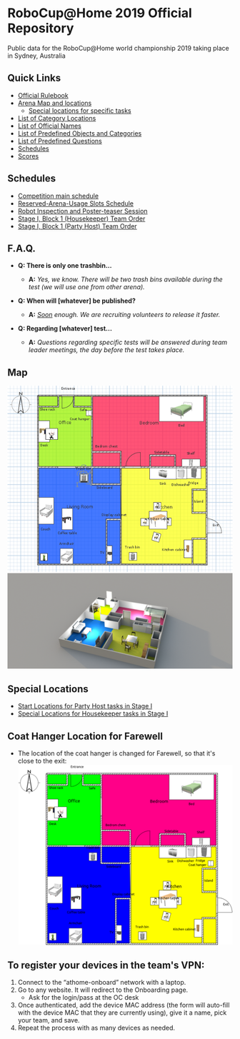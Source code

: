 # RoboCup@Home 2019 Official Repository

Public data for the RoboCup@Home world championship 2019 taking place in Sydney, Australia

## Quick Links
- [Official Rulebook](https://github.com/RoboCupAtHome/Sydney2019/blob/master/Files/Rulebook.pdf)
- [Arena Map and locations](https://github.com/RoboCupAtHome/Sydney2019/#map)
    - [Special locations for specific tasks](https://github.com/RoboCupAtHome/Sydney2019/#special-locations)
- [List of Category Locations](https://github.com/RoboCupAtHome/Sydney2019/blob/master/Files/Categories.pdf)
- [List of Official Names](https://github.com/RoboCupAtHome/Sydney2019/blob/master/Files/Names.pdf)
- [List of Predefined Objects and Categories](https://github.com/RoboCupAtHome/Sydney2019/blob/master/Files/Objects.pdf)
- [List of Predefined Questions](https://github.com/RoboCupAtHome/Sydney2019/blob/master/Files/Questions.pdf)
- [Schedules](https://github.com/RoboCupAtHome/Sydney2019/#schedules)
- [Scores](https://github.com/RoboCupAtHome/Sydney2019/tree/master/Scores)


## Schedules
- [Competition main schedule](https://github.com/RoboCupAtHome/Sydney2019/blob/master/Files/Schedule-main.pdf)
- [Reserved-Arena-Usage Slots Schedule](https://github.com/RoboCupAtHome/Sydney2019/blob/master/Files/Schedule-reserved.pdf)
- [Robot Inspection and Poster-teaser Session](https://github.com/RoboCupAtHome/Sydney2019/blob/master/Files/Schedule-rips.pdf)
- [Stage I, Block 1 (Housekeeper) Team Order](https://github.com/RoboCupAtHome/Sydney2019/blob/master/Files/Schedule-Block1.pdf)
- [Stage I, Block 1 (Party Host) Team Order](https://github.com/RoboCupAtHome/Sydney2019/blob/master/Files/Schedule-Block2.pdf)



## F.A.Q.

- **Q: There is only one trashbin...**
    - **A:** _Yes, we know. There will be two trash bins available during the test (we will use one from other arena)._

- **Q: When will [whatever] be published?**
    - **A:** _[Soon](https://www.urbandictionary.com/define.php?term=soon) enough. We are recruiting volunteers to release it faster._

- **Q: Regarding [whatever] test...**
    - **A:** _Questions regarding specific tests will be answered during team leader meetings, the day before the test takes place._

## Map

![Map](./Files/maps/arena_sydney_2d.png "Arena with locations")
![Map3d](./Files/maps/arena_3d.png "Arena rendered")

## Special Locations
- [Start Locations for Party Host tasks in Stage I](https://github.com/RoboCupAtHome/Sydney2019/blob/master/Files/Locations-Partyhost1.pdf)
- [Special Locations for Housekeeper tasks in Stage I](https://github.com/RoboCupAtHome/Sydney2019/blob/master/Files/Locations-Housekeeper1.pdf)

## Coat Hanger Location for Farewell
- The location of the coat hanger is changed for Farewell, so that it's close to the exit:
![Map](./Files/maps/arena_sydney_2d_coathanger.png "Arena with locations with coat hanger changed.")

## To register your devices in the team's VPN:

1. Connect to the “athome-onboard” network with a laptop.
2. Go to any website. It will redirect to the Onboarding page.
    - Ask for the login/pass at the OC desk
3. Once authenticated,  add the device MAC address (the form will auto-fill with the device MAC that they are currently using), give it a name, pick your team, and save.
4. Repeat the process with as many devices as needed.
